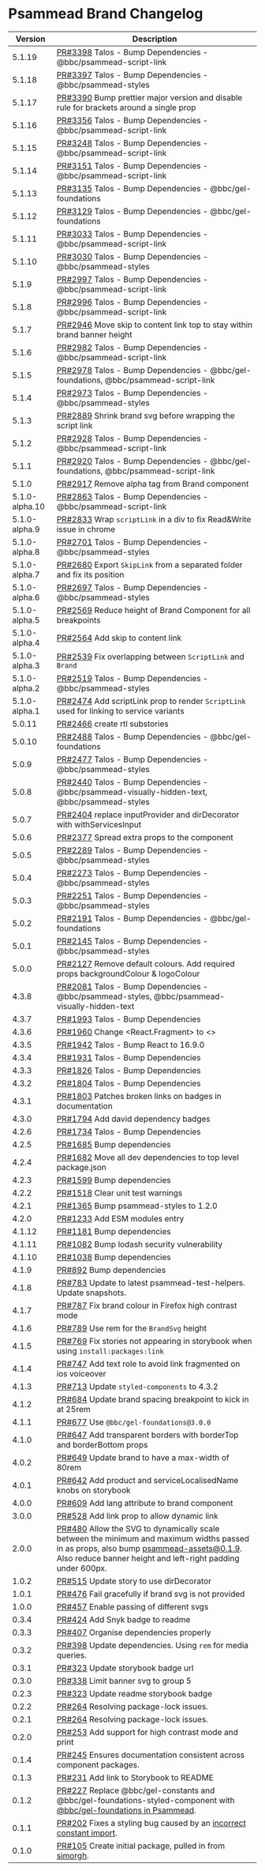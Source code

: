 # Psammead Brand Changelog

<!-- prettier-ignore -->
| Version | Description |
| ------- | ----------- |
| 5.1.19 | [PR#3398](https://github.com/bbc/psammead/pull/3398) Talos - Bump Dependencies - @bbc/psammead-script-link |
| 5.1.18 | [PR#3397](https://github.com/bbc/psammead/pull/3397) Talos - Bump Dependencies - @bbc/psammead-styles |
| 5.1.17 | [PR#3390](https://github.com/bbc/psammead/pull/3390) Bump prettier major version and disable rule for brackets around a single prop |
| 5.1.16 | [PR#3356](https://github.com/bbc/psammead/pull/3356) Talos - Bump Dependencies - @bbc/psammead-script-link |
| 5.1.15 | [PR#3248](https://github.com/bbc/psammead/pull/3248) Talos - Bump Dependencies - @bbc/psammead-script-link |
| 5.1.14 | [PR#3151](https://github.com/bbc/psammead/pull/3151) Talos - Bump Dependencies - @bbc/psammead-script-link |
| 5.1.13 | [PR#3135](https://github.com/bbc/psammead/pull/3135) Talos - Bump Dependencies - @bbc/gel-foundations |
| 5.1.12 | [PR#3129](https://github.com/bbc/psammead/pull/3129) Talos - Bump Dependencies - @bbc/gel-foundations |
| 5.1.11 | [PR#3033](https://github.com/bbc/psammead/pull/3033) Talos - Bump Dependencies - @bbc/psammead-script-link |
| 5.1.10 | [PR#3030](https://github.com/bbc/psammead/pull/3030) Talos - Bump Dependencies - @bbc/psammead-styles |
| 5.1.9 | [PR#2997](https://github.com/bbc/psammead/pull/2997) Talos - Bump Dependencies - @bbc/psammead-script-link |
| 5.1.8 | [PR#2996](https://github.com/bbc/psammead/pull/2996) Talos - Bump Dependencies - @bbc/psammead-script-link |
| 5.1.7 | [PR#2946](https://github.com/bbc/psammead/pull/2946) Move skip to content link top to stay within brand banner height |
| 5.1.6 | [PR#2982](https://github.com/bbc/psammead/pull/2982) Talos - Bump Dependencies - @bbc/psammead-script-link |
| 5.1.5 | [PR#2978](https://github.com/bbc/psammead/pull/2978) Talos - Bump Dependencies - @bbc/gel-foundations, @bbc/psammead-script-link |
| 5.1.4 | [PR#2973](https://github.com/bbc/psammead/pull/2973) Talos - Bump Dependencies - @bbc/psammead-styles |
| 5.1.3 | [PR#2889](https://github.com/bbc/psammead/pull/2889) Shrink brand svg before wrapping the script link |
| 5.1.2 | [PR#2928](https://github.com/bbc/psammead/pull/2928) Talos - Bump Dependencies - @bbc/psammead-script-link |
| 5.1.1 | [PR#2920](https://github.com/bbc/psammead/pull/2920) Talos - Bump Dependencies - @bbc/gel-foundations, @bbc/psammead-script-link |
| 5.1.0 | [PR#2917](https://github.com/bbc/psammead/pull/2917) Remove alpha tag from Brand component |
| 5.1.0-alpha.10 | [PR#2863](https://github.com/bbc/psammead/pull/2863) Talos - Bump Dependencies - @bbc/psammead-script-link |
| 5.1.0-alpha.9 | [PR#2833](https://github.com/bbc/psammead/pull/2833) Wrap `scriptLink` in a div to fix Read&Write issue in chrome |
| 5.1.0-alpha.8 | [PR#2701](https://github.com/bbc/psammead/pull/2701) Talos - Bump Dependencies - @bbc/psammead-styles |
| 5.1.0-alpha.7 | [PR#2680](https://github.com/bbc/psammead/pull/2680) Export `SkipLink` from a separated folder and fix its position  | 
| 5.1.0-alpha.6 | [PR#2697](https://github.com/bbc/psammead/pull/2697) Talos - Bump Dependencies - @bbc/psammead-styles |
| 5.1.0-alpha.5 | [PR#2569](https://github.com/bbc/psammead/pull/2569) Reduce height of Brand Component for all breakpoints |
| 5.1.0-alpha.4 | [PR#2564](https://github.com/bbc/psammead/pull/2564) Add skip to content link |
| 5.1.0-alpha.3 | [PR#2539](https://github.com/bbc/psammead/pull/2539) Fix overlapping between `ScriptLink` and `Brand` |
| 5.1.0-alpha.2 | [PR#2519](https://github.com/bbc/psammead/pull/2519) Talos - Bump Dependencies - @bbc/psammead-styles |
| 5.1.0-alpha.1 | [PR#2474](https://github.com/bbc/psammead/pull/2474) Add scriptLink prop to render `ScriptLink` used for linking to service variants |
| 5.0.11 | [PR#2466](https://github.com/bbc/psammead/pull/2466) create rtl substories |
| 5.0.10 | [PR#2488](https://github.com/bbc/psammead/pull/2488) Talos - Bump Dependencies - @bbc/gel-foundations |
| 5.0.9 | [PR#2477](https://github.com/bbc/psammead/pull/2477) Talos - Bump Dependencies - @bbc/psammead-styles |
| 5.0.8 | [PR#2440](https://github.com/bbc/psammead/pull/2440) Talos - Bump Dependencies - @bbc/psammead-visually-hidden-text, @bbc/psammead-styles |
| 5.0.7 | [PR#2404](https://github.com/bbc/psammead/pull/2404) replace inputProvider and dirDecorator with withServicesInput |
| 5.0.6 | [PR#2377](https://github.com/bbc/psammead/pull/2377) Spread extra props to the component |
| 5.0.5 | [PR#2289](https://github.com/bbc/psammead/pull/2289) Talos - Bump Dependencies - @bbc/psammead-styles |
| 5.0.4 | [PR#2273](https://github.com/bbc/psammead/pull/2273) Talos - Bump Dependencies - @bbc/psammead-styles |
| 5.0.3 | [PR#2251](https://github.com/bbc/psammead/pull/2251) Talos - Bump Dependencies - @bbc/psammead-styles |
| 5.0.2 | [PR#2191](https://github.com/bbc/psammead/pull/2191) Talos - Bump Dependencies - @bbc/gel-foundations |
| 5.0.1 | [PR#2145](https://github.com/bbc/psammead/pull/2145) Talos - Bump Dependencies - @bbc/psammead-styles |
| 5.0.0 | [PR#2127](https://github.com/bbc/psammead/pull/2127) Remove default colours. Add required props backgroundColour & logoColour |
| 4.3.8 | [PR#2081](https://github.com/bbc/psammead/pull/2081) Talos - Bump Dependencies - @bbc/psammead-styles, @bbc/psammead-visually-hidden-text |
| 4.3.7 | [PR#1993](https://github.com/bbc/psammead/pull/1993) Talos - Bump Dependencies |
| 4.3.6 | [PR#1960](https://github.com/bbc/psammead/pull/1960) Change <React.Fragment> to <> |
| 4.3.5 | [PR#1942](https://github.com/bbc/psammead/pull/1942) Talos - Bump React to 16.9.0 |
| 4.3.4 | [PR#1931](https://github.com/bbc/psammead/pull/1931) Talos - Bump Dependencies |
| 4.3.3 | [PR#1826](https://github.com/bbc/psammead/pull/1826) Talos - Bump Dependencies |
| 4.3.2 | [PR#1804](https://github.com/bbc/psammead/pull/1804) Talos - Bump Dependencies |
| 4.3.1 | [PR#1803](https://github.com/bbc/psammead/pull/1803/) Patches broken links on badges in documentation |
| 4.3.0 | [PR#1794](https://github.com/bbc/psammead/pull/1794) Add david dependency badges |
| 4.2.6 | [PR#1734](https://github.com/bbc/psammead/pull/1734) Talos - Bump Dependencies |
| 4.2.5 | [PR#1685](https://github.com/bbc/psammead/pull/1685) Bump dependencies |
| 4.2.4 | [PR#1682](https://github.com/bbc/psammead/pull/1682) Move all dev dependencies to top level package.json |
| 4.2.3 | [PR#1599](https://github.com/bbc/psammead/pull/1599) Bump dependencies |
| 4.2.2 | [PR#1518](https://github.com/bbc/psammead/pull/1518) Clear unit test warnings |
| 4.2.1 | [PR#1365](https://github.com/bbc/psammead/pull/1365) Bump psammead-styles to 1.2.0 |
| 4.2.0 | [PR#1233](https://github.com/bbc/psammead/pull/1233) Add ESM modules entry |
| 4.1.12 | [PR#1181](https://github.com/bbc/psammead/pull/1181) Bump dependencies |
| 4.1.11 | [PR#1082](https://github.com/bbc/psammead/pull/1082) Bump lodash security vulnerability |
| 4.1.10 | [PR#1038](https://github.com/bbc/psammead/pull/1038) Bump dependencies |
| 4.1.9 | [PR#892](https://github.com/bbc/psammead/pull/892) Bump dependencies |
| 4.1.8 | [PR#783](https://github.com/bbc/psammead/pull/783) Update to latest psammead-test-helpers. Update snapshots. |
| 4.1.7 | [PR#787](https://github.com/bbc/psammead/pull/787) Fix brand colour in Firefox high contrast mode |
| 4.1.6 | [PR#789](https://github.com/bbc/psammead/pull/789) Use rem for the `BrandSvg` height |
| 4.1.5 | [PR#769](https://github.com/bbc/psammead/pull/769) Fix stories not appearing in storybook when using `install:packages:link` |
| 4.1.4 | [PR#747](https://github.com/bbc/psammead/pull/747) Add text role to avoid link fragmented on ios voiceover |
| 4.1.3 | [PR#713](https://github.com/bbc/psammead/pull/713) Update `styled-components` to 4.3.2 |
| 4.1.2 | [PR#684](https://github.com/bbc/psammead/pull/684) Update brand spacing breakpoint to kick in at 25rem |
| 4.1.1 | [PR#677](https://github.com/bbc/psammead/pull/677) Use `@bbc/gel-foundations@3.0.0` |
| 4.1.0 | [PR#647](https://github.com/bbc/psammead/pull/647) Add transparent borders with borderTop and borderBottom props |
| 4.0.2 | [PR#649](https://github.com/bbc/psammead/pull/649) Update brand to have a max-width of 80rem |
| 4.0.1 | [PR#642](https://github.com/bbc/psammead/pull/642) Add product and serviceLocalisedName knobs on storybook |
| 4.0.0 | [PR#609](https://github.com/bbc/psammead/pull/609) Add lang attribute to brand component |
| 3.0.0 | [PR#528](https://github.com/bbc/psammead/pull/528) Add link prop to allow dynamic link |
| 2.0.0 | [PR#480](https://github.com/bbc/psammead/pull/480) Allow the SVG to dynamically scale between the minimum and maximum widths passed in as props, also bump psammead-assets@0.1.9. Also reduce banner height and left-right padding under 600px. |
| 1.0.2 | [PR#515](https://github.com/bbc/psammead/pull/515) Update story to use dirDecorator |
| 1.0.1 | [PR#476](https://github.com/bbc/psammead/pull/476) Fail gracefully if brand svg is not provided |
| 1.0.0 | [PR#457](https://github.com/bbc/psammead/pull/457) Enable passing of different svgs |
| 0.3.4 | [PR#424](https://github.com/bbc/psammead/pull/424) Add Snyk badge to readme |
| 0.3.3 | [PR#407](https://github.com/bbc/psammead/pull/407) Organise dependencies properly |
| 0.3.2 | [PR#398](https://github.com/bbc/psammead/pull/398) Update dependencies. Using `rem` for media queries. |
| 0.3.1 | [PR#323](https://github.com/bbc/psammead/pull/323) Update storybook badge url |
| 0.3.0 | [PR#338](https://github.com/BBC/psammead/pull/338) Limit banner svg to group 5 |
| 0.2.3 | [PR#323](https://github.com/BBC/psammead/pull/323) Update readme storybook badge |
| 0.2.2 | [PR#264](https://github.com/BBC/psammead/pull/319) Resolving package-lock issues. |
| 0.2.1 | [PR#264](https://github.com/BBC/psammead/pull/264) Resolving package-lock issues. |
| 0.2.0 | [PR#253](https://github.com/BBC-News/psammead/pull/253) Add support for high contrast mode and print |
| 0.1.4 | [PR#245](https://github.com/BBC-News/psammead/pull/245) Ensures documentation consistent across component packages. |
| 0.1.3 | [PR#231](https://github.com/BBC-News/psammead/pull/231) Add link to Storybook to README |
| 0.1.2 | [PR#227](https://github.com/BBC-News/psammead/pull/227) Replace @bbc/gel-constants and @bbc/gel-foundations-styled-component with [@bbc/gel-foundations in Psammead](https://github.com/BBC-News/psammead/issues/226). |
| 0.1.1 | [PR#202](https://github.com/BBC-News/psammead/pull/202) Fixes a styling bug caused by an [incorrect constant import](https://github.com/BBC-News/psammead/issues/201). |
| 0.1.0 | [PR#105](https://github.com/BBC-News/psammead/pull/105) Create initial package, pulled in from [simorgh](https://github.com/BBC-News/simorgh). |
